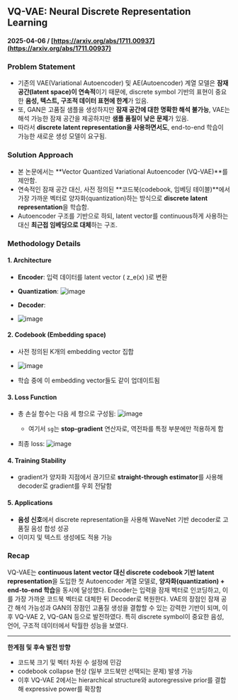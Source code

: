 ## VQ-VAE: Neural Discrete Representation Learning  
#### 2025-04-06 / [https://arxiv.org/abs/1711.00937](https://arxiv.org/abs/1711.00937)

### Problem Statement
- 기존의 VAE(Variational Autoencoder) 및 AE(Autoencoder) 계열 모델은 **잠재 공간(latent space)이 연속적**이기 때문에, discrete symbol 기반의 표현이 중요한 **음성, 텍스트, 구조적 데이터 표현에 한계**가 있음.
- 또, GAN은 고품질 샘플을 생성하지만 **잠재 공간에 대한 명확한 해석 불가능**, VAE는 해석 가능한 잠재 공간을 제공하지만 **샘플 품질이 낮은 문제**가 있음.
- 따라서 **discrete latent representation을 사용하면서도**, end-to-end 학습이 가능한 새로운 생성 모델이 요구됨.

### Solution Approach
- 본 논문에서는 **Vector Quantized Variational Autoencoder (VQ-VAE)**를 제안함.
- 연속적인 잠재 공간 대신, 사전 정의된 **코드북(codebook, 임베딩 테이블)**에서 가장 가까운 벡터로 양자화(quantization)하는 방식으로 **discrete latent representation**을 학습함.
- Autoencoder 구조를 기반으로 하되, latent vector를 continuous하게 사용하는 대신 **최근접 임베딩으로 대체**하는 구조.

### Methodology Details

#### 1. **Architecture**
- **Encoder**: 입력 데이터를 latent vector \( z_e(x) \)로 변환
- **Quantization**:
![image](https://github.com/user-attachments/assets/b29b2c48-81b2-4198-9909-61c43c33b3d3)

- **Decoder**:
- ![image](https://github.com/user-attachments/assets/4a59ed7a-9d6f-4402-aba2-49189bcf3e40)

#### 2. **Codebook (Embedding space)**
- 사전 정의된 K개의 embedding vector 집합
- ![image](https://github.com/user-attachments/assets/938f92f6-b971-4d3d-a53d-ddaad87e39a5)

- 학습 중에 이 embedding vector들도 같이 업데이트됨

#### 3. **Loss Function**
- 총 손실 함수는 다음 세 항으로 구성됨:
![image](https://github.com/user-attachments/assets/ec87b198-2015-49b8-a9b1-08ca51c718c4)
  - 여기서 `sg`는 **stop-gradient** 연산자로, 역전파를 특정 부분에만 적용하게 함

- 최종 loss:
![image](https://github.com/user-attachments/assets/86823ea9-3902-4de3-9c2f-c9dc60188bf9)


#### 4. **Training Stability**
- gradient가 양자화 지점에서 끊기므로 **straight-through estimator**를 사용해 decoder로 gradient를 우회 전달함

#### 5. **Applications**
- **음성 신호**에서 discrete representation을 사용해 WaveNet 기반 decoder로 고품질 음성 합성 성공
- 이미지 및 텍스트 생성에도 적용 가능

### Recap
VQ-VAE는 **continuous latent vector 대신 discrete codebook 기반 latent representation**을 도입한 첫 Autoencoder 계열 모델로, **양자화(quantization) + end-to-end 학습**을 동시에 달성했다. Encoder는 입력을 잠재 벡터로 인코딩하고, 이를 가장 가까운 코드북 벡터로 대체한 뒤 Decoder로 복원한다. VAE의 장점인 잠재 공간 해석 가능성과 GAN의 장점인 고품질 생성을 결합할 수 있는 강력한 기반이 되며, 이후 VQ-VAE 2, VQ-GAN 등으로 발전하였다. 특히 discrete symbol이 중요한 음성, 언어, 구조적 데이터에서 탁월한 성능을 보였다.

---

**한계점 및 후속 발전 방향**
- 코드북 크기 및 벡터 차원 수 설정에 민감
- codebook collapse 현상 (일부 코드북만 선택되는 문제) 발생 가능
- 이후 VQ-VAE 2에서는 hierarchical structure와 autoregressive prior를 결합해 expressive power를 확장함

